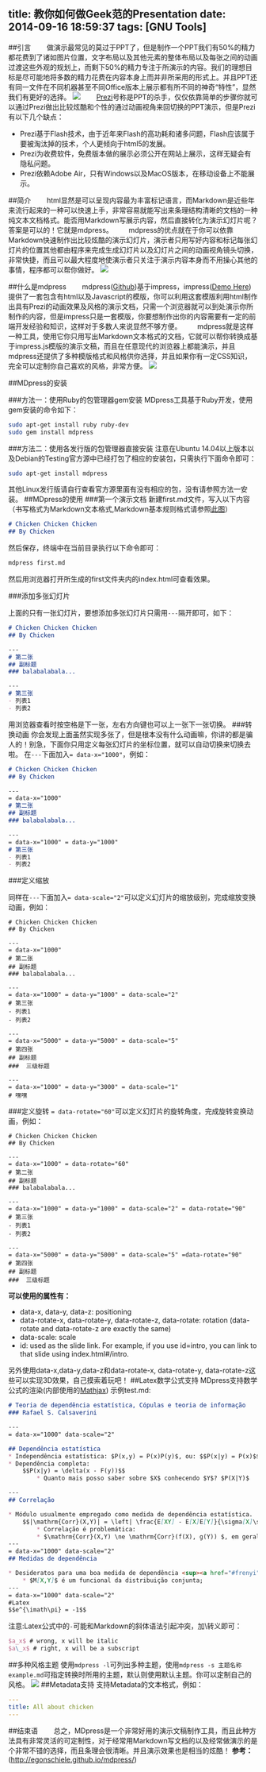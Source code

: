 title: 教你如何做Geek范的Presentation
date: 2014-09-16 18:59:37
tags: [GNU Tools]
---

##引言
　　做演示最常见的莫过于PPT了，但是制作一个PPT我们有50%的精力都花费到了诸如图片位置，文字布局以及其他元素的整体布局以及每张之间的动画过渡这些外观的规划上，而剩下50%的精力专注于所演示的内容。我们的理想目标是尽可能地将多数的精力花费在内容本身上而并非所采用的形式上。并且PPT还有同一文件在不同机器甚至不同Office版本上展示都有所不同的神奇“特性”，显然我们有更好的选择。
![](/img/教你如何做geek范的presentation/mdpress1.jpg)
　　[Prezi](http://prezi.com/)号称是PPT的杀手，仅仅依靠简单的步骤你就可以通过Prezi做出比较炫酷和个性的通过动画视角来回切换的PPT演示，但是Prezi有以下几个缺点：
* Prezi基于Flash技术，由于近年来Flash的高功耗和诸多问题，Flash应该属于要被淘汰掉的技术，个人更倾向于html5的发展。
* Prezi为收费软件，免费版本做的展示必须公开在网站上展示，这样无疑会有隐私问题。
* Prezi依赖Adobe Air，只有Windows以及MacOS版本，在移动设备上不能展示。

##简介
　　html显然是可以呈现内容最为丰富标记语言，而Markdown是近些年来流行起来的一种可以快速上手，非常容易就能写出来条理结构清晰的文档的一种纯文本文档格式。能否用Markdown写展示内容，然后直接转化为演示幻灯片呢？答案是可以的！它就是mdpress。
　　mdpress的优点就在于你可以依靠Markdown快速制作出比较炫酷的演示幻灯片，演示者只用写好内容和标记每张幻灯片的位置其他都由程序来完成生成幻灯片以及幻灯片之间的动画视角镜头切换，非常快捷，而且可以最大程度地使演示者只关注于演示内容本身而不用操心其他的事情，程序都可以帮你做好。
![](/img/教你如何做geek范的presentation/mdpress2.png)

##什么是mdpress
　　mdpress([Github](https://github.com/egonSchiele/mdpress))基于impress，impress([Demo Here](http://bartaz.github.io/impress.js))提供了一套包含有html以及Javascript的模版，你可以利用这套模版利用html制作出具有Prezi的动画效果及风格的演示文档，只需一个浏览器就可以到处演示你所制作的内容，但是impress只是一套模版，你要想制作出你的内容需要有一定的前端开发经验和知识，这样对于多数人来说显然不够方便。
　　mdpress就是这样一种工具，使用它你只用写出Markdown文本格式的文档，它就可以帮你转换成基于impress.js模版的演示文稿，而且在任意现代的浏览器上都能演示，并且mdpress还提供了多种模版格式和风格供你选择，并且如果你有一定CSS知识，完全可以定制你自己喜欢的风格，非常方便。
![](/img/教你如何做geek范的presentation/mdpress3.png)

##MDpress的安装

###方法一：使用Ruby的包管理器gem安装
MDpress工具基于Ruby开发，使用gem安装的命令如下：
```bash
sudo apt-get install ruby ruby-dev
sudo gem install mdpress
```
###方法二：使用各发行版的包管理器直接安装
注意在Ubuntu 14.04以上版本以及Debian的Testing官方源中已经打包了相应的安装包，只需执行下面命令即可：
```bash
sudo apt-get install mdpress
```
其他Linux发行版请自行查看官方源里面有没有相应的包，没有请参照方法一安装。
##MDpress的使用
###第一个演示文档
新建first.md文件，写入以下内容
（书写格式为Markdown文本格式,Markdown基本规则格式请参照[此图](/img/教你如何做geek范的presentation/mdpress4.png)）
```markdown
# Chicken Chicken Chicken
## By Chicken
```
然后保存，终端中在当前目录执行以下命令即可：
```bash
mdpress first.md
```
然后用浏览器打开所生成的first文件夹内的index.html可查看效果。

###添加多张幻灯片

上面的只有一张幻灯片，要想添加多张幻灯片只需用`---`隔开即可，如下：

```markdown
# Chicken Chicken Chicken
## By Chicken

---
# 第二张
## 副标题
### balabalabala...

---
# 第三张
- 列表1
- 列表2
```
用浏览器查看时按空格是下一张，左右方向键也可以上一张下一张切换。
###转换动画
你会发现上面虽然实现多张了，但是根本没有什么动画嘛，你讲的都是骗人的！别急，下面你只用定义每张幻灯片的坐标位置，就可以自动切换来切换去啦。
在`---`下面加入`= data-x="1000"`，例如：

```markdown
# Chicken Chicken Chicken
## By Chicken

---
= data-x="1000"
# 第二张
## 副标题
### balabalabala...

---
= data-x="1000" = data-y="1000"
# 第三张
- 列表1
- 列表2
```

###定义缩放

同样在`---`下面加入`= data-scale="2"`可以定义幻灯片的缩放级别，完成缩放变换动画，例如：
```
# Chicken Chicken Chicken
## By Chicken

---
= data-x="1000"
# 第二张
## 副标题
### balabalabala...

---
= data-x="1000" = data-y="1000" = data-scale="2"
# 第三张
- 列表1
- 列表2

---
= data-x="5000" = data-y="5000" = data-scale="5"
# 第四张
## 副标题
###  三级标题

---
= data-x="1000" = data-y="3000" = data-scale="1"
# 嘿嘿
```

###定义旋转
`= data-rotate="60"`可以定义幻灯片的旋转角度，完成旋转变换动画，例如：
```
# Chicken Chicken Chicken
## By Chicken

---
= data-x="1000" = data-rotate="60"
# 第二张
## 副标题
### balabalabala...

---
= data-x="1000" = data-y="1000" = data-scale="2" = data-rotate="90"
# 第三张
- 列表1
- 列表2

---
= data-x="5000" = data-y="5000" = data-scale="5" =data-rotate="90"
# 第四张
## 副标题
###  三级标题
```
**可以使用的属性有：**
* data-x, data-y, data-z: positioning
* data-rotate-x, data-rotate-y, data-rotate-z, data-rotate: rotation (data-rotate and data-rotate-z are exactly the same)
* data-scale: scale
* id: used as the slide link. For example, if you use id=intro, you can link to that slide using index.html#/intro.

另外使用data-x,data-y,data-z和data-rotate-x, data-rotate-y, data-rotate-z这些可以实现3D效果，自己摸索着玩吧！
##Latex数学公式支持
MDpress支持数学公式的渲染(内部使用的[Mathjax](http://www.mathjax.org/))
示例test.md:
```markdown
# Teoria de dependência estatística, Cópulas e teoria de informação
### Rafael S. Calsaverini

---
= data-x="1000" data-scale="2"

## Dependência estatística
* Independência estatística: $P(x,y) = P(x)P(y)$, ou: $$P(x|y) = P(x)$$
* Dependência completa:
    $$P(x|y) = \delta(x - F(y))$$
		* Quanto mais posso saber sobre $X$ conhecendo $Y$? $P(X|Y)$

---
## Correlação

* Módulo usualmente empregado como medida de dependência estatística.
    $$|\mathrm{Corr}(X,Y)| = \left| \frac{E[XY] - E[X]E[Y]}{\sigma[X]\sigma[Y]}\right|$$
		* Correlação é problemática:
		* $\mathrm{Corr}(X,Y) \ne \mathrm{Corr}(f(X), g(Y)) $, em geral;
---
= data-x="1000" data-scale="2"
## Medidas de dependência

* Desideratos para uma boa medida de dependência <sup><a href="#frenyi" id="renyi">[1]</a></sup>:
    * $M[X,Y]$ é um funcional da distribuição conjunta;
---
= data-x="1000" data-scale="2"
#Latex
$$e^{\imath\pi} = -1$$
```
注意:Latex公式中的`-`可能和Markdown的斜体语法引起冲突，加\转义即可：
```latex
$a_x$ # wrong, x will be italic
$a\_x$ # right, x will be a subscript
```
##多种风格主题
使用`mdpress -l`可列出多种主题，使用`mdpress -s 主题名称 example.md`可指定转换时所用的主题，默认则使用默认主题。你可以定制自己的风格。
![](/img/教你如何做geek范的presentation/mpress5.png)
##Metadata支持
支持Metadata的文本格式，例如：
```yaml
---
title: All about chicken
---
```
##结束语
　　总之，MDpress是一个非常好用的演示文稿制作工具，而且此种方法具有非常灵活的可定制性，对于经常用Markdown写文档的以及经常做演示的是个非常不错的选择，而且条理会很清晰。并且演示效果也是相当的炫酷！
**参考：**
(http://egonschiele.github.io/mdpress/)
